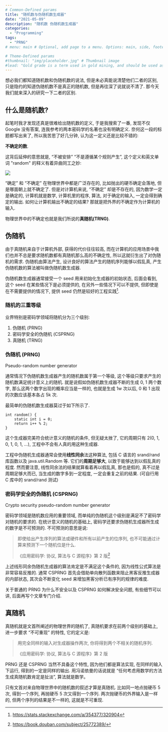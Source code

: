 ```yaml
---
# Common-Defined params
title: "随机数与伪随机数生成器"
date: "2021-05-09"
description: "随机数 伪随机数生成器"
categories:
  - "Programming"
tags:
  - "PRNG"
# menu: main # Optional, add page to a menu. Options: main, side, footer

# Theme-Defined params
#thumbnail: "img/placeholder.jpg" # Thumbnail image
#lead: "Gold grade is a term used in gold mining, and should be used as a measure of the quality of gold ore – that is the raw material obtained from mining." # Lead text
---
```


想必我们都知道随机数和伪随机数的说法, 但是未必真能说清楚他们二者的区别, 只是隐约的知道伪随机数不是真正的随机数, 但是再往深了说就说不清了. 那今天我们就来深入的研究一下二者的区别.

## 什么是随机数?

起笔时我才发现还真是很难给出随机数的定义, 于是我搜索了一番, 发现不仅 Google 没有答案, 连我参考的两本密码学的名著也没有明确定义. 奈何这一段的标题都写出来了, 所以我苦思了好几分钟, 认为这一定义还是比较不错的:

**不确定的数**.

这背后延伸的意思就是, “不被安排” “不是遵循某个规则产生”, 这个定义和英文单词 "random" 的释义有着异曲同工之妙:

![](random.png)

“确定” 和 “不确定” 在物理世界中都是广泛存在的, 比如抛出的硬币确定会落地, 但是哪面朝上就不确定了. 但是对计算机来说, “不确定” 却是不存在的, 因为数学一定是确定的, 计算机就是数学, 计算机里的程序, 算法, 对于确定的输入, 一定会得到确定的输出. 如何让计算机输出不确定的结果? 那就是把外界的不确定作为计算机的输入.

物理世界中的不确定也就是我们所说的**真随机(TRNG)**.

## 伪随机

由于真随机来自于计算机外部, 获得的代价往往较高, 而在计算机的应用场景中我们也并不总是要求随机数都有真随机那么高的不确定性, 所以这就衍生出了对伪随机的需求. 伪随机由算法产生, 设计良好的算法产生的随机序列能够以假乱真, 产生伪随机数的算法被叫做伪随机数生成器.

伪随机数生成器通常接受一个 seed 用来初始化生成器的初始状态, 后面会看到, 这个 seed 在某些情况下是必须提供的, 在另外一些情况下可以不提供, 但即使是在不需要提供的情况下, 提供 seed 仍然是较好的工程实践[^1].

###  随机的三重等级

业界特别是密码学领域将随机分为三个级别:

1. 伪随机 (PRNG)
2. 密码学安全的伪随机 (CSPRNG)
3. 真随机 (TRNG)

### 伪随机 (PRNG)

Pseudo-random number generator

通常情况下伪随机数生成器产生的随机数属于第一个等级, 这个等级只要求产生的随机数满足统计意义上的随机. 就是说假如伪随机数生成器不断的生成 0, 1 两个数字, 那么这两个数字出现的概率应当是一样的, 也就是生成 1w 次以后, 0 和 1 出现的次数应该基本各占 5k 次.

最简单的伪随机数生成器莫过于如下所示了.

```
int random() {
    static int i = 0;
    return i++ % 2;
}
```

这个生成器完美符合统计意义的随机的条件, 但无疑太挫了, 它的周期只有 2(0, 1, 0, 1, 0, 1, ...), 工程中不会有人真的用这种生成器.

工程中伪随机生成器通常会使用**线性同余**法这种算法, 包括 C 语言的 srand/rand 库函数以及 java.util.Random 等. 它们的**周期足够大**, 以致于能够达到以假乱真的程度. 然而要注意, 线性同余法的结果就算看着再以假乱真, 那也是假的, 真不过是周期足够大而已, 当生成的数字多到一定程度, 一定会重复之前的结果. (可自行用 C 库中的 srand/rand 测试)

### 密码学安全的伪随机 (CSPRNG)

Crypto security pseudo-random number generator

密码学领域是随机数应用的重要领域, 而单纯的伪随机这个级别是满足不了密码学对随机的要求的. 在统计意义的随机的基础上, 密码学还要求伪随机生成器所生成的数字是不可预测的. 不可预测的意思是说:

> 即使给出产生序列的算法或硬件和所有以前产生的位序列, 也不可能通过计算来预测下一个随机位是什么.
>
> 《应用密码学: 协议, 算法与 C 源程序》第 2 版[^2]

上述线形同余伪随机生成器的算法肯定是不满足这个条件的, 因为线性公式算法是非常容易反推的. 通常 CSPRNG 首先会借助单向散列函数来阻止黑客反推生成器的内部状态, 其次会不断变化 seed 来增加黑客分析已有序列的规律的难度.

关于普通的 PRNG 为什么不安全以及 CSPRNG 如何解决安全问题, 有些细节可以讲, 后面再写个文章专门介绍.

## 真随机

真随机就是文首所阐述的物理世界的随机了, 真随机要求在前两个级别的基础上, 进一步要求 “不可重现” 的特性, 它的定义是:

> 用完全同样的输入对生成器操作两次, 你将得到两个不相关的随机序列.
> 
> 《应用密码学: 协议, 算法与 C 源程序》第 2 版

PRNG 还是 CSPRNG 当然不具备这个特性, 因为他们都是算法实现, 在同样的输入下运行, 得到的一定是同样的输出. 用冯诺依曼的话说就是 “任何考虑用数学的方法生成真随机数肯定是扯淡”, 算法就是数学。

只有文首对来自物理世界中的随机数的叙述才算是真随机. 比如同一地点抛硬币 5 次, 得到一个序列, 再抛硬币 5 次又得到一个序列. 两次抛硬币的外界输入是一样的, 但两个序列的结果是不一样的, 这就是不可重现.


[^1]: https://stats.stackexchange.com/a/354377/320904
[^2]: https://book.douban.com/subject/25772389/
